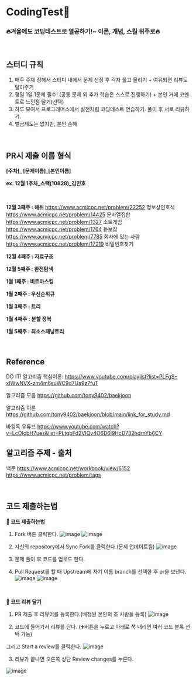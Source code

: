 # CodingTest🚀
<h3>🔥겨울에도 코딩테스트로 열공하기!~ 이론, 개념, 스킬 위주로🔥</h3>
<br>

## 스터디 규칙
1. 매주 주제 정해서 스터디 내에서 문제 선정 후 각자 풀고 올리기 + 여유되면 리뷰도 달아주기
2. 평일 1일 1문제 필수! (공통 문제 외 추가 학습은 스스로 진행하기) + 본인 거에 코멘트로 느낀점 달기(선택)
3. 하루 모여서 프로그래머스에서 실전처럼 코딩테스트 연습하기. 풀이 후 서로 리뷰하기.
4. 벌금제도는 없지만, 본인 손해

<br>

## PR시 제출 이름 형식

**[주차]_ [문제이름]_[본인이름]**

**ex. 12월 1주차_스택(10828)_김인호**

<br>

**12월 3째주 : 해쉬**
https://www.acmicpc.net/problem/22252 정보상인호석
https://www.acmicpc.net/problem/14425 문자열집합
https://www.acmicpc.net/problem/1327 소트게임
https://www.acmicpc.net/problem/1764 듣보잡
https://www.acmicpc.net/problem/7785 회사에 있는 사람
https://www.acmicpc.net/problem/17219 비밀번호찾기

**12월 4째주 : 자료구조**

**12월 5째주 : 완전탐색**

**1월 1째주 : 비트마스킹**

**1월 2째주 : 우선순위큐**

**1월 3째주 : 트리**

**1월 4째주 : 분할 정복**

**1월 5째주 : 최소스패닝트리**

<br>


## Reference
DO IT! 알고리즘 핵심이론: https://www.youtube.com/playlist?list=PLFgS-xIWwNVX-zm4m6suWC9d7Ua9z7fuT

알고리즘 모음 https://github.com/tony9402/baekjoon

알고리즘 이론 https://github.com/tony9402/baekjoon/blob/main/link_for_study.md

바킹독 유튜브 https://www.youtube.com/watch?v=LcOIobH7ues&list=PLtqbFd2VIQv4O6D6l9HcD732hdrnYb6CY

## 알고리즘 주제 - 출처 
 백준 https://www.acmicpc.net/workbook/view/6152
      https://www.acmicpc.net/problem/tags
 
<br>

## 코드 제출하는법
**💬 코드 제출하는법**
1. Fork 버튼 클릭한다.
![image](https://github.com/Int-TRUE/Java-CodingTest/assets/87708291/630d7129-0114-42a1-a969-318c66ea3fc3)
![image](https://github.com/Int-TRUE/Java-CodingTest/assets/87708291/424e933d-7616-4e5d-b066-114a08564e55)

2. 자신의 repository에서 Sync Fork를 클릭한다.(문제 업데이트됨)
![image](https://github.com/Int-TRUE/Java-CodingTest/assets/87708291/a05cafa6-1b25-4259-aba6-6d4bec919b36)

3. 문제 풀이 후 코드를 업로드 한다.

4. Pull Request를 할 때 Upstream에 자기 이름 branch를 선택한 후 pr을 보낸다.
![image](https://github.com/Int-TRUE/Java-CodingTest/assets/87708291/592ebfac-7bfc-4be7-b5ac-2cc6120291d7)
![image](https://github.com/Int-TRUE/Java-CodingTest/assets/87708291/6a40994e-6fc8-4e53-b43d-413e1a69506b)

<br>

**💬 코드 리뷰 달기**

1. PR 제출 후 리뷰어를 등록한다.(배정된 본인의 조 사람들 등록)
![image](https://github.com/Int-TRUE/Java-CodingTest/assets/87708291/401eb294-9a77-48ae-9f97-070ae90d233f)

2. 코드에 들어가서 리뷰를 단다. (➕버튼을 누르고 아래로 쭉 내리면 여러 코드 블록 선택 가능)

그리고 Start a review를 클릭한다.
![image](https://github.com/Int-TRUE/Java-CodingTest/assets/87708291/a43b9a85-c54b-4acf-8fa3-5eee4c8e92e7)

3. 리뷰가 끝나면 오른쪽 상단 Review changes를 누른다.

![image](https://github.com/Int-TRUE/Java-CodingTest/assets/87708291/a524418d-5654-417e-a39d-4cf73a14b56d)




